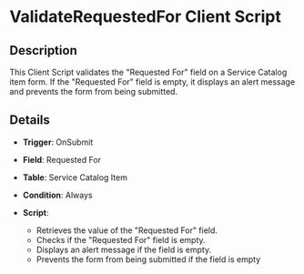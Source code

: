 # ValidateRequestedFor Client Script

## Description
This Client Script validates the "Requested For" field on a Service Catalog item form. If the "Requested For" field is empty, it displays an alert message and prevents the form from being submitted.

## Details
- **Trigger**: OnSubmit
- **Field**: Requested For
- **Table**: Service Catalog Item
- **Condition**: Always
  
- **Script**: 
  - Retrieves the value of the "Requested For" field.
  - Checks if the "Requested For" field is empty.
  - Displays an alert message if the field is empty.
  - Prevents the form from being submitted if the field is empty
